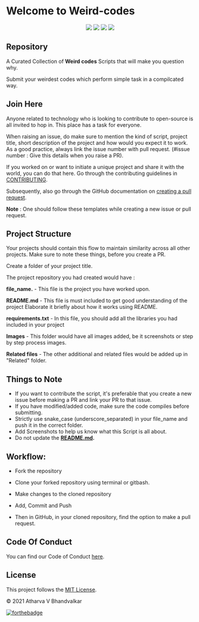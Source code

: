 # Welcome to Weird-codes

<p align="center">

</p>
<p align="center">
<a href="https://github.com/a-tharva"><img src="https://img.shields.io/badge/PRs-welcome-brightgreen.svg?style=flat&logo=github"></a> 
<a href="https://github.com/a-tharva"><img src="https://img.shields.io/badge/Open%20Source-%F0%9F%A4%8D-Green"></a> 
<a href="https://github.com/a-tharva"><img src="https://img.shields.io/static/v1.svg?label=Contributions&message=Welcome&color=0059b3&style=flat-square"></a>
<a href="https://github.com/a-tharva"><img src="https://img.shields.io/maintenance/yes/2021"></a>
</p> 



<h2>Repository</h2>

A Curated Collection of **Weird codes** Scripts that will make you question why.

Submit your weirdest codes which perform simple task in a compilcated way.


<h2>Join Here</h2>

Anyone related to technology who is looking to contribute to open-source is all invited to hop in. This place has a task for everyone.

When raising an issue, do make sure to mention the kind of script, project title, short description of the project and how would you expect it to work. As a good practice, always link the issue number with pull request. (#issue number : Give this details when you raise a PR).

If you worked on or want to initiate a unique project and share it with the world, you can do that here. Go through the contributing guidelines in [CONTRIBUTING](https://github.com/a-tharva/Weird-codes/blob/master/CONTRIBUTING.md).

Subsequently, also go through the GitHub documentation on [creating a pull request](https://help.github.com/en/github/collaborating-with-issues-and-pull-requests/creating-a-pull-request).


**Note** : One should follow these templates while creating a new issue or pull request. 


<h2>Project Structure</h2>

Your projects should contain this flow to maintain similarity across all other projects. Make sure to note these things, before you create a PR.

Create a folder of your project title. 

The project repository you had created would have :

**file_name.** - This file is the project you have worked upon.

**README.md** - This file is must included to get good understanding of the project Elaborate it briefly about how it works using README.

**requirements.txt** - In this file, you should add all the libraries you had included in your project 

**Images** - This folder would have all images added, be it screenshots or step by step process images.

**Related files** - The other additional and related files would be added up in "Related" folder.


<h2>Things to Note</h2>

* If you want to contribute the script, it's preferable that you create a new issue before making a PR and link your PR to that issue.
* If you have modified/added code, make sure the code compiles before submitting.
* Strictly use snake_case (underscore_separated) in your file_name and push it in the correct folder.
* Add Screenshots to help us know what this Script is all about.
* Do not update the **[README.md](https://github.com/a-tharva/Weird-codes/blob/master/README.md).**


<h2>Workflow:</h2>

- Fork the repository

- Clone your forked repository using terminal or gitbash.

- Make changes to the cloned repository

- Add, Commit and Push

- Then in GitHub, in your cloned repository, find the option to make a pull request. 




<h2>Code Of Conduct</h2>

You can find our Code of Conduct [here](https://github.com/a-tharva/Weird-codes/blob/master/CODE_OF_CONDUCT.md).


<h2>License</h2>  

This project follows the [MIT License](https://github.com/a-tharva/Weird-codes/blob/master/LICENSE).


© 2021 Atharva V Bhandvalkar


[![forthebadge](https://forthebadge.com/images/badges/built-with-love.svg)](https://forthebadge.com)
